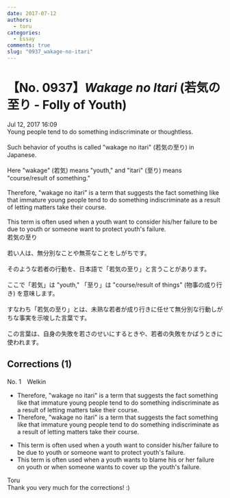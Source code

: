 ```yaml
---
date: 2017-07-12
authors:
  - toru
categories:
  - Essay
comments: true
slug: "0937_wakage-no-itari"
---
```


# 【No. 0937】<strong><em>Wakage no Itari</strong></em> (若気の至り - Folly of Youth)
<div class="date">Jul 12, 2017 16:09</div>
<div id="post"><div id="body_show_ori">
Young people tend to do something indiscriminate or thoughtless.<br/><br/>Such behavior of youths is called "wakage no itari" (若気の至り) in Japanese.<br/><br/>Here "wakage" (若気) means "youth," and "itari" (至り) means "course/result of something."<br/><br/>Therefore, "wakage no itari" is a term that suggests the fact something like that immature young people tend to do something indiscriminate as a result of letting matters take their course.<br/><br/>This term is often used when a youth want to consider his/her failure to be due to youth or someone want to protect youth's failure.
</div></div>

<!-- more -->

<div id="post_ja"><div id="body_show_mo">
若気の至り<br/><br/>若い人は、無分別なことや無茶なことをしがちです。<br/><br/>そのような若者の行動を、日本語で「若気の至り」と言うことがあります。<br/><br/>ここで「若気」は "youth," 「至り」は "course/result of things" (物事の成り行き) を意味します。<br/><br/>すなわち「若気の至り」とは、未熟な若者が成り行きに任せて無分別な行動しがちな事実を示唆した言葉です。<br/><br/>この言葉は、自身の失敗を若さのせいにするときや、若者の失敗をかばうときに使われます。
</div></div>

## Corrections (1)
<div id="block"><div class="first_name"> No. 1　<span class="just_name">Welkin</span></div><div id="block2">
<ul class="correction_field">
<li class="incorrect">Therefore, "wakage no itari" is a term that suggests the fact something like that immature young people tend to do something indiscriminate as a result of letting matters take their course.</li>
<li class="corrected correct">
Therefore, "wakage no itari" is a term that suggests<span class="f_red"><span class="sline"> the fact something like</span></span> that immature young people tend to do something indiscriminate as a result of letting matters take their course.
</li>
</ul>
<ul class="correction_field">
<li class="incorrect">This term is often used when a youth want to consider his/her failure to be due to youth or someone want to protect youth's failure.</li>
<li class="corrected correct">
This term is often used when a youth want<span class="f_red">s</span> <span class="f_blue">to blame his or her failure on youth </span>or <span class="f_blue">when</span> someone want<span class="f_red">s</span> <span class="f_blue">to cover up</span> the youth's failure.
</li>
</ul>
</div><div class="name"><span class="just_name">Toru</span><br>
Thank you very much for the corrections! :)
</div>
</div>
